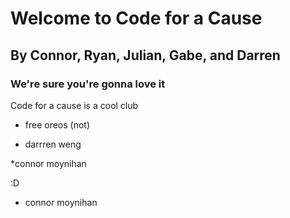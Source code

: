 # Welcome to Code for a Cause

## By Connor, Ryan, Julian, Gabe, and Darren
### We're sure you're gonna love it

Code for a cause is a cool club

* free oreos (not)

* darrren weng

*connor moynihan

:D
* connor moynihan
